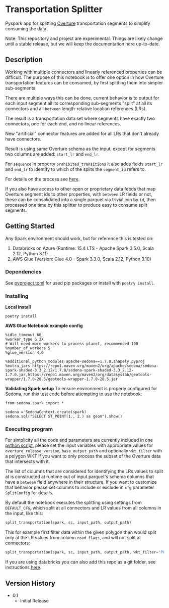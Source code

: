 # Transportation Splitter

Pyspark app for splitting [Overture](https://github.com/OvertureMaps/data) transportation segments to simplify consuming the data.

Note: This repository and project are experimental. Things are likely change until a stable release, but we will keep the documentation here up-to-date.

## Description

Working with multiple connectors and linearly referenced properties can be difficult. The purpose of this notebook is to offer one option in how Overture transportation features can be consumed, by first splitting them into simpler sub-segments.

There are multiple ways this can be done, current behavior is to output for each input segment all its corresponding sub-segments "split" at all its connectors and all `between` length-relative location references (LRs).

The result is a transportation data set where segments have exactly two connectors, one for each end, and no linear references.

New "artificial" connector features are added for all LRs that don't already have connectors.

Result is using same Overture schema as the input, except for segments two columns are added: `start_lr` and `end_lr`.

For `sequence` in property `prohibited_transitions` it also adds fields `start_lr` and `end_lr` to identify to which of the splits the `segment_id` refers to.

For details on the process see [here](/ProcessDetails.md).

If you also have access to other open or proprietary data feeds that map Overture segment ids to other properties, with `between` LR fields or not, these can be consolidated into a single parquet via trivial join by `id`, then processed one time by this splitter to produce easy to consume split segments.

## Getting Started

Any Spark environment should work, but for reference this is tested on:
1. Databricks on Azure (Runtime: 15.4 LTS - Apache Spark 3.5.0, Scala 2.12, Python 3.11)
2. AWS Glue (Version: Glue 4.0 - Spark 3.3.0, Scala 2.12, Python 3.10)

### Dependencies

See [pyproject.toml](/pyproject.toml) for used pip packages or install with `poetry install`.

### Installing

**Local install**
```
poetry install
```

**AWS Glue Notebook example config**
```
%idle_timeout 60
%worker_type G.2X
# Will need more workers to process planet, recommended 100
%number_of_workers 5
%glue_version 4.0

%additional_python_modules apache-sedona==1.7.0,shapely,pyproj
%extra_jars https://repo1.maven.org/maven2/org/apache/sedona/sedona-spark-shaded-3.3_2.12/1.7.0/sedona-spark-shaded-3.3_2.12-1.7.0.jar,https://repo1.maven.org/maven2/org/datasyslab/geotools-wrapper/1.7.0-28.5/geotools-wrapper-1.7.0-28.5.jar
```

**Validating Spark setup**
To ensure environment is properly configured for Sedona, run this test code before attempting to use the notebook:

```
from sedona.spark import *

sedona = SedonaContext.create(spark)
sedona.sql("SELECT ST_POINT(1., 2.) as geom").show()
```

### Executing program

For simplicity all the code and parameters are currently included in one [python script](transportation_splitter.py), please set the input variables with appropriate values for `overture_release_version`, `base_output_path` and optionally `wkt_filter` with a polygon WKT if you want to only process the subset of the Overture data that intersects with it.

The list of columns that are considered for identifying the LRs values to split at is constructed at runtime out of input parquet's schema columns that have a `between` field anywhere in their structure.
If you want to customize that behavior please set columns to include or exclude in `cfg` parameter `SplitConfig` for details.

By default the notebook executes the splitting using settings from `DEFAULT_CFG`, which split at all connectors and LR values from all columns in the input, like this:
```python
split_transportation(spark, sc, input_path, output_path)
```


This for example first filter data within the given polygon then would split only at the LR values from column `road_flags`, and will not split at connectors:
```python
split_transportation(spark, sc, input_path, output_path, wkt_filter="POLYGON(...)", SplitConfig(split_at_connectors=False, lr_columns_to_include=["road_flags"]))
```

If you are using databricks you can also add this repo as a git folder, see instructions [here](https://docs.databricks.com/en/repos/repos-setup.html).

## Version History

* 0.1
    * Initial Release
